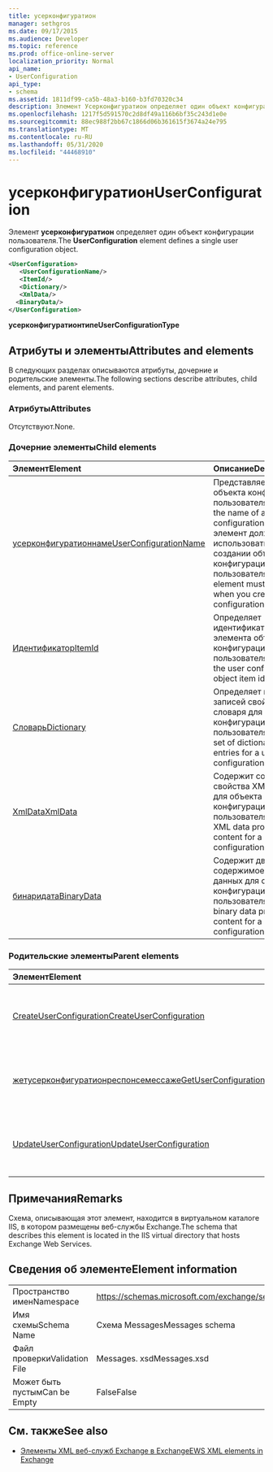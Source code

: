 ```yaml
---
title: усерконфигуратион
manager: sethgros
ms.date: 09/17/2015
ms.audience: Developer
ms.topic: reference
ms.prod: office-online-server
localization_priority: Normal
api_name:
- UserConfiguration
api_type:
- schema
ms.assetid: 1811df99-ca5b-48a3-b160-b3fd70320c34
description: Элемент Усерконфигуратион определяет один объект конфигурации пользователя.
ms.openlocfilehash: 1217f5d591570c2d8df49a116b6bf35c243d1e0e
ms.sourcegitcommit: 88ec988f2bb67c1866d06b361615f3674a24e795
ms.translationtype: MT
ms.contentlocale: ru-RU
ms.lasthandoff: 05/31/2020
ms.locfileid: "44468910"
---
```

# <a name="userconfiguration"></a><span data-ttu-id="e1e70-103">усерконфигуратион</span><span class="sxs-lookup"><span data-stu-id="e1e70-103">UserConfiguration</span></span>

<span data-ttu-id="e1e70-104">Элемент **усерконфигуратион** определяет один объект конфигурации пользователя.</span><span class="sxs-lookup"><span data-stu-id="e1e70-104">The **UserConfiguration** element defines a single user configuration object.</span></span> 
  
```XML
<UserConfiguration>
   <UserConfigurationName/>
   <ItemId/>
   <Dictionary/>
   <XmlData/>
  <BinaryData/>
</UserConfiguration>
```

 <span data-ttu-id="e1e70-105">**усерконфигуратионтипе**</span><span class="sxs-lookup"><span data-stu-id="e1e70-105">**UserConfigurationType**</span></span>
## <a name="attributes-and-elements"></a><span data-ttu-id="e1e70-106">Атрибуты и элементы</span><span class="sxs-lookup"><span data-stu-id="e1e70-106">Attributes and elements</span></span>

<span data-ttu-id="e1e70-107">В следующих разделах описываются атрибуты, дочерние и родительские элементы.</span><span class="sxs-lookup"><span data-stu-id="e1e70-107">The following sections describe attributes, child elements, and parent elements.</span></span>
  
### <a name="attributes"></a><span data-ttu-id="e1e70-108">Атрибуты</span><span class="sxs-lookup"><span data-stu-id="e1e70-108">Attributes</span></span>

<span data-ttu-id="e1e70-109">Отсутствуют.</span><span class="sxs-lookup"><span data-stu-id="e1e70-109">None.</span></span>
  
### <a name="child-elements"></a><span data-ttu-id="e1e70-110">Дочерние элементы</span><span class="sxs-lookup"><span data-stu-id="e1e70-110">Child elements</span></span>

|<span data-ttu-id="e1e70-111">**Элемент**</span><span class="sxs-lookup"><span data-stu-id="e1e70-111">**Element**</span></span>|<span data-ttu-id="e1e70-112">**Описание**</span><span class="sxs-lookup"><span data-stu-id="e1e70-112">**Description**</span></span>|
|:-----|:-----|
|[<span data-ttu-id="e1e70-113">усерконфигуратионнаме</span><span class="sxs-lookup"><span data-stu-id="e1e70-113">UserConfigurationName</span></span>](userconfigurationname.md) <br/> |<span data-ttu-id="e1e70-114">Представляет имя объекта конфигурации пользователя.</span><span class="sxs-lookup"><span data-stu-id="e1e70-114">Represents the name of a user configuration object.</span></span> <span data-ttu-id="e1e70-115">Этот элемент должен использоваться при создании объекта конфигурации пользователя.</span><span class="sxs-lookup"><span data-stu-id="e1e70-115">This element must be used when you create a user configuration object.</span></span>  <br/> |
|[<span data-ttu-id="e1e70-116">Идентификатор</span><span class="sxs-lookup"><span data-stu-id="e1e70-116">ItemId</span></span>](itemid.md) <br/> |<span data-ttu-id="e1e70-117">Определяет идентификатор элемента объекта конфигурации пользователя.</span><span class="sxs-lookup"><span data-stu-id="e1e70-117">Defines the user configuration object item identifier.</span></span>  <br/> |
|[<span data-ttu-id="e1e70-118">Словарь</span><span class="sxs-lookup"><span data-stu-id="e1e70-118">Dictionary</span></span>](dictionary.md) <br/> |<span data-ttu-id="e1e70-119">Определяет набор записей свойств словаря для объекта конфигурации пользователя.</span><span class="sxs-lookup"><span data-stu-id="e1e70-119">Defines a set of dictionary property entries for a user configuration object.</span></span>  <br/> |
|[<span data-ttu-id="e1e70-120">XmlData</span><span class="sxs-lookup"><span data-stu-id="e1e70-120">XmlData</span></span>](xmldata.md) <br/> |<span data-ttu-id="e1e70-121">Содержит содержимое свойства XML-данных для объекта конфигурации пользователя.</span><span class="sxs-lookup"><span data-stu-id="e1e70-121">Contains XML data property content for a user configuration object.</span></span>  <br/> |
|[<span data-ttu-id="e1e70-122">бинаридата</span><span class="sxs-lookup"><span data-stu-id="e1e70-122">BinaryData</span></span>](binarydata.md) <br/> |<span data-ttu-id="e1e70-123">Содержит двоичное содержимое свойства данных для объекта конфигурации пользователя.</span><span class="sxs-lookup"><span data-stu-id="e1e70-123">Contains binary data property content for a user configuration object.</span></span>  <br/> |
   
### <a name="parent-elements"></a><span data-ttu-id="e1e70-124">Родительские элементы</span><span class="sxs-lookup"><span data-stu-id="e1e70-124">Parent elements</span></span>

|<span data-ttu-id="e1e70-125">**Элемент**</span><span class="sxs-lookup"><span data-stu-id="e1e70-125">**Element**</span></span>|<span data-ttu-id="e1e70-126">**Описание**</span><span class="sxs-lookup"><span data-stu-id="e1e70-126">**Description**</span></span>|
|:-----|:-----|
|[<span data-ttu-id="e1e70-127">CreateUserConfiguration</span><span class="sxs-lookup"><span data-stu-id="e1e70-127">CreateUserConfiguration</span></span>](createuserconfiguration.md) <br/> |<span data-ttu-id="e1e70-128">Представляет запрос на создание объекта конфигурации пользователя.</span><span class="sxs-lookup"><span data-stu-id="e1e70-128">Represents a request to create a user configuration object.</span></span>  <br/> |
|[<span data-ttu-id="e1e70-129">жетусерконфигуратионреспонсемессаже</span><span class="sxs-lookup"><span data-stu-id="e1e70-129">GetUserConfigurationResponseMessage</span></span>](getuserconfigurationresponsemessage.md) <br/> |<span data-ttu-id="e1e70-130">Представляет ответ, возвращающий объект конфигурации пользователя.</span><span class="sxs-lookup"><span data-stu-id="e1e70-130">Represents a response that returns a user configuration object.</span></span>  <br/> |
|[<span data-ttu-id="e1e70-131">UpdateUserConfiguration</span><span class="sxs-lookup"><span data-stu-id="e1e70-131">UpdateUserConfiguration</span></span>](updateuserconfiguration.md) <br/> |<span data-ttu-id="e1e70-132">Представляет запрос на обновление объекта конфигурации пользователя.</span><span class="sxs-lookup"><span data-stu-id="e1e70-132">Represents a request to update a user configuration object.</span></span>  <br/> |
   
## <a name="remarks"></a><span data-ttu-id="e1e70-133">Примечания</span><span class="sxs-lookup"><span data-stu-id="e1e70-133">Remarks</span></span>

<span data-ttu-id="e1e70-134">Схема, описывающая этот элемент, находится в виртуальном каталоге IIS, в котором размещены веб-службы Exchange.</span><span class="sxs-lookup"><span data-stu-id="e1e70-134">The schema that describes this element is located in the IIS virtual directory that hosts Exchange Web Services.</span></span>
  
## <a name="element-information"></a><span data-ttu-id="e1e70-135">Сведения об элементе</span><span class="sxs-lookup"><span data-stu-id="e1e70-135">Element information</span></span>

|||
|:-----|:-----|
|<span data-ttu-id="e1e70-136">Пространство имен</span><span class="sxs-lookup"><span data-stu-id="e1e70-136">Namespace</span></span>  <br/> |https://schemas.microsoft.com/exchange/services/2006/messages  <br/> |
|<span data-ttu-id="e1e70-137">Имя схемы</span><span class="sxs-lookup"><span data-stu-id="e1e70-137">Schema Name</span></span>  <br/> |<span data-ttu-id="e1e70-138">Схема Messages</span><span class="sxs-lookup"><span data-stu-id="e1e70-138">Messages schema</span></span>  <br/> |
|<span data-ttu-id="e1e70-139">Файл проверки</span><span class="sxs-lookup"><span data-stu-id="e1e70-139">Validation File</span></span>  <br/> |<span data-ttu-id="e1e70-140">Messages. xsd</span><span class="sxs-lookup"><span data-stu-id="e1e70-140">Messages.xsd</span></span>  <br/> |
|<span data-ttu-id="e1e70-141">Может быть пустым</span><span class="sxs-lookup"><span data-stu-id="e1e70-141">Can be Empty</span></span>  <br/> |<span data-ttu-id="e1e70-142">False</span><span class="sxs-lookup"><span data-stu-id="e1e70-142">False</span></span>  <br/> |
   
## <a name="see-also"></a><span data-ttu-id="e1e70-143">См. также</span><span class="sxs-lookup"><span data-stu-id="e1e70-143">See also</span></span>



- [<span data-ttu-id="e1e70-144">Элементы XML веб-служб Exchange в Exchange</span><span class="sxs-lookup"><span data-stu-id="e1e70-144">EWS XML elements in Exchange</span></span>](ews-xml-elements-in-exchange.md)

